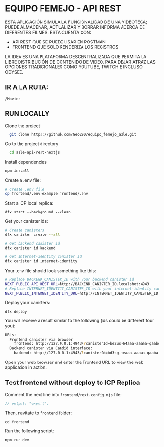 # EQUIPO FEMEJO - API REST 

ESTA APLICACIÓN SIMULA LA FUNCIONALIDAD DE UNA VIDEOTECA; PUEDE ALMACENAR, ACTUALIZAR Y BORRAR INFORMA ACERCA DE DIFERENTES FILMES.
ESTA CUENTA CON:
- API REST QUE SE PUEDE USAR EN POSTMAN
- FRONTEND QUE SOLO RENDERIZA LOS REGISTROS

LA IDEA ES UNA PLATAFORMA DESCENTRALIZADA QUE PERMITA LA LIBRE DISTRIBUCIÓN DE CONTENIDO DE VIDEO, PARA DEJAR ATRAZ LAS OPCIONES
TRADICIONALES COMO YOUTUBE, TWITCH E INCLUSO ODYSEE.

## IR A LA RUTA:
`/Movies`

## RUN LOCALLY
Clone the project

```bash
  git clone https://github.com/Geo290/equipo_femejo_azle.git
```

Go to the project directory

```bash
  cd azle-api-rest-nextjs
```

Install dependencies

```bash
npm install
```

Create a .env file:

```bash
# Create .env file
cp frontend/.env-example frontend/.env
```

Start a ICP local replica:

`dfx start --background --clean`

Get your canister ids:

```bash
# Create canisters
dfx canister create --all

# Get backend canister id
dfx canister id backend

# Get internet-identity canister id
dfx canister id internet-identity
```

Your .env file should look something like this:

```bash
# Replace BACKEND_CANISTER_ID with your backend canister id
NEXT_PUBLIC_API_REST_URL=http://BACKEND_CANISTER_ID.localshot:4943
# Replace INTERNET_IDENTITY_CANISTER_ID with your internet-identity canister id
NEXT_PUBLIC_INTERNET_IDENTITY_URL=http://INTERNET_IDENTITY_CANISTER_ID.localshot:4943
```

Deploy your canisters:

`dfx deploy`

You will receive a result similar to the following (ids could be different four you):

```bash
URLs:
  Frontend canister via browser
    frontend: http://127.0.0.1:4943/?canisterId=be2us-64aaa-aaaaa-qaabq-cai
  Backend canister via Candid interface:
    backend: http://127.0.0.1:4943/?canisterId=bd3sg-teaaa-aaaaa-qaaba-cai&id=bkyz2-fmaaa-aaaaa-qaaaq-cai
```

Open your web browser and enter the Frontend URL to view the web application in action.

## Test frontend without deploy to ICP Replica

Comment the next line into `frontend/next.config.mjs` file:

```javascript
// output: "export",
```

Then, navitate to `frontend` folder:

`cd frontend`

Run the following script:

`npm run dev`
